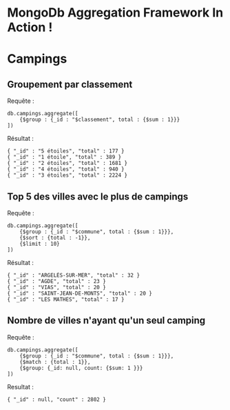 MongoDb Aggregation Framework In Action !
=========================================

# Campings

## Groupement par classement

Requête :

    db.campings.aggregate([
        {$group : {_id : "$classement", total : {$sum : 1}}}
    ])

Résultat :

    { "_id" : "5 étoiles", "total" : 177 }
    { "_id" : "1 étoile", "total" : 389 }
    { "_id" : "2 étoiles", "total" : 1681 }
    { "_id" : "4 étoiles", "total" : 940 }
    { "_id" : "3 étoiles", "total" : 2224 }

## Top 5 des villes avec le plus de campings

Requête :

    db.campings.aggregate([
        {$group : {_id : "$commune", total : {$sum : 1}}},
        {$sort : {total : -1}},
        {$limit : 10}
    ])

Résultat :

    { "_id" : "ARGELÈS-SUR-MER", "total" : 32 }
    { "_id" : "AGDE", "total" : 23 }
    { "_id" : "VIAS", "total" : 20 }
    { "_id" : "SAINT-JEAN-DE-MONTS", "total" : 20 }
    { "_id" : "LES MATHES", "total" : 17 }

## Nombre de villes n'ayant qu'un seul camping

Requête :

    db.campings.aggregate([
        {$group : {_id : "$commune", total : {$sum : 1}}},
        {$match : {total : 1}},
        {$group: {_id: null, count: {$sum: 1 }}}
    ])

Resultat :

    { "_id" : null, "count" : 2802 }

